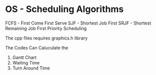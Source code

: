 # OS - Scheduling Algorithms


FCFS - First Come First Serve
SJF - Shortest Job First
SRJF - Shortest Remaining Job First
Priority Scheduling

The cpp files requires graphics.h library

The Codes Can Caluculate the
1. Gantt Chart
2. Waiting Time
3. Turn Around Time
